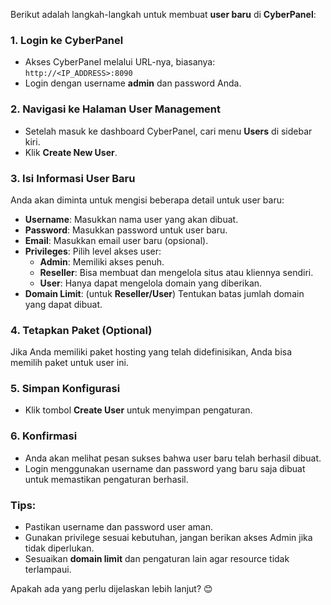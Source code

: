 Berikut adalah langkah-langkah untuk membuat **user baru** di **CyberPanel**:

### 1. **Login ke CyberPanel**
   - Akses CyberPanel melalui URL-nya, biasanya:  
     `http://<IP_ADDRESS>:8090`
   - Login dengan username **admin** dan password Anda.

### 2. **Navigasi ke Halaman User Management**
   - Setelah masuk ke dashboard CyberPanel, cari menu **Users** di sidebar kiri.
   - Klik **Create New User**.

### 3. **Isi Informasi User Baru**
   Anda akan diminta untuk mengisi beberapa detail untuk user baru:
   - **Username**: Masukkan nama user yang akan dibuat.
   - **Password**: Masukkan password untuk user baru.
   - **Email**: Masukkan email user baru (opsional).
   - **Privileges**: Pilih level akses user:
     - **Admin**: Memiliki akses penuh.
     - **Reseller**: Bisa membuat dan mengelola situs atau kliennya sendiri.
     - **User**: Hanya dapat mengelola domain yang diberikan.
   - **Domain Limit**: (untuk **Reseller/User**) Tentukan batas jumlah domain yang dapat dibuat.

### 4. **Tetapkan Paket (Optional)**
   Jika Anda memiliki paket hosting yang telah didefinisikan, Anda bisa memilih paket untuk user ini.

### 5. **Simpan Konfigurasi**
   - Klik tombol **Create User** untuk menyimpan pengaturan.

### 6. **Konfirmasi**
   - Anda akan melihat pesan sukses bahwa user baru telah berhasil dibuat.
   - Login menggunakan username dan password yang baru saja dibuat untuk memastikan pengaturan berhasil.

### Tips:
   - Pastikan username dan password user aman.
   - Gunakan privilege sesuai kebutuhan, jangan berikan akses Admin jika tidak diperlukan.
   - Sesuaikan **domain limit** dan pengaturan lain agar resource tidak terlampaui.

Apakah ada yang perlu dijelaskan lebih lanjut? 😊
